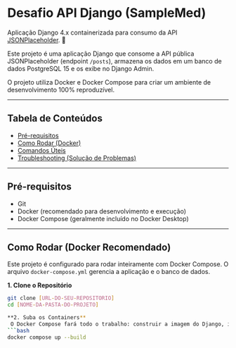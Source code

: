 # Desafio API Django (SampleMed)

Aplicação Django 4.x containerizada para consumo da API [JSONPlaceholder](https://jsonplaceholder.typicode.com/). 🎯

Este projeto é uma aplicação Django que consome a API pública JSONPlaceholder (endpoint `/posts`), armazena os dados em um banco de dados PostgreSQL 15 e os exibe no Django Admin.

O projeto utiliza Docker e Docker Compose para criar um ambiente de desenvolvimento 100% reproduzível.

---

## Tabela de Conteúdos

- [Pré-requisitos](#pré-requisitos)
- [Como Rodar (Docker)](#como-rodar-docker-recomendado)
- [Comandos Úteis](#comandos-úteis)
- [Troubleshooting (Solução de Problemas)](#troubleshooting-solução-de-problemas)

---

## Pré-requisitos

- Git
- Docker (recomendado para desenvolvimento e execução)
- Docker Compose (geralmente incluído no Docker Desktop)

---

## Como Rodar (Docker Recomendado)

Este projeto é configurado para rodar inteiramente com Docker Compose. O arquivo `docker-compose.yml` gerencia a aplicação e o banco de dados.

**1. Clone o Repositório**
```bash
git clone [URL-DO-SEU-REPOSITORIO]
cd [NOME-DA-PASTA-DO-PROJETO]

**2. Suba os Containers**
 O Docker Compose fará todo o trabalho: construir a imagem do Django, iniciar o banco de dados Postgres (com as credenciais definidas no docker-compose.yml) e aplicar as migrações automaticamente.
```bash
docker compose up --build
